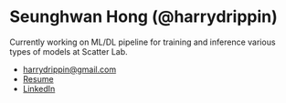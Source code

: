 # Seunghwan Hong (@harrydrippin)

Currently working on ML/DL pipeline for training and inference various types of models at Scatter Lab.

-   [harrydrippin@gmail.com](mailto:harrydrippin@gmail.com)
-   [Resume](https://drive.google.com/file/d/1DqLM1fdSOQRFE7NhD2eyg20eMliXwA6b/view)
-   [LinkedIn](https://linkedin.com/in/harrydrippin)
